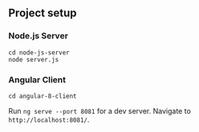 ## Project setup

### Node.js Server
```
cd node-js-server
node server.js
```

### Angular Client
```
cd angular-8-client
```
Run `ng serve --port 8081` for a dev server. Navigate to `http://localhost:8081/`.